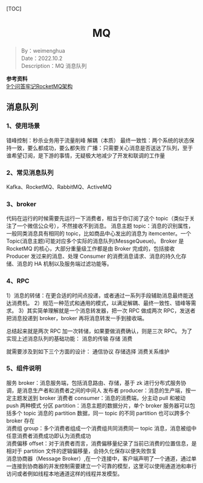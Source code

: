 [TOC]

<h1 align="center">MQ</h1>

> By：weimenghua  
> Date：2022.10.2  
> Description：MQ 消息队列

**参考资料**  
[9个问答牢记RocketMQ架构](https://mp.weixin.qq.com/s/L9lYIp3AMaXc6CRgVmsPEw)



## 消息队列

### 1、使用场景

错峰控制：秒杀业务用于流量削峰
解耦（本质）
最终一致性：两个系统的状态保持一致，要么都成功，要么都失败
广播：只需要关心消息是否送达了队列，至于谁希望订阅，是下游的事情，无疑极大地减少了开发和联调的工作量

### 2、常见消息队列
Kafka、RocketMQ、RabbitMQ、ActiveMQ

### 3、broker
代码在运行的时候需要先运行一下消费者，相当于你订阅了这个 topic（类似于关注了一个微信公众号），不然接收不到消息。
消息主题 topic：消息的识别属性，一般同类消息具有相同的 topic，比如商品中心发出的消息为 itemcenter。一个 Topic(消息主题)可能对应多个实际的消息队列(MessgeQueue)。
Broker 是 RocketMQ 的核心，大部分重量级工作都是由 Broker 完成的，包括接收 Producer 发过来的消息、处理 Consumer 的消费消息请求、消息的持久化存储、消息的 HA 机制以及服务端过滤功能等。

### 4、RPC
1）消息的转储：在更合适的时间点投递，或者通过一系列手段辅助消息最终能送达消费机。
2）规范一种范式和通用的模式，以满足解耦、最终一致性、错峰等需求。
3）其实简单理解就是一个消息转发器，把一次 RPC 做成两次 RPC，发送者把消息投递到 broker，broker 再将消息转发一手到接收端。

总结起来就是两次 RPC 加一次转储，如果要做消费确认，则是三次 RPC。
为了实现上述消息队列的基础功能：
消息的传输
存储
消费

就需要涉及到如下三个方面的设计：
通信协议
存储选择
消费关系维护

### 5、组件说明
服务 broker：消息服务端，包括消息路由、存储，基于 zk 进行分布式服务协调，是消息生产者和消费者之间的中间人
发布者 producer：消息的生产端，按一定主题发送到 broker
消费者 consumer：消息的消费端，分主动 pull 和被动 push 两种模式
分区 partition：消息主题的数据分片，单个 broker 服务器可以包括多个 topic 消息的 partition 数据，同一 topic 的不同 partition 也可以跨多个 broker 存在  
消费组 group：多个消费者组成一个消费组共同消费同一 topic 消息，消息被组中任意消费者消费成功即认为消费成功  
消费偏移 offset：对于消费者而言，消费偏移量纪录了当前已消费的位置信息，是相对于 partition 文件的逻辑偏移量，会持久化保存以便失败恢复  
消息协商器（Message Broker）,在一个连接中，客户端声明了一个通道，通过单一连接到协商器的并发控制需要建立一个可靠的模型，这里可以使用通道池和串行访问或者例如线程本地通道这样的线程并发模型。  